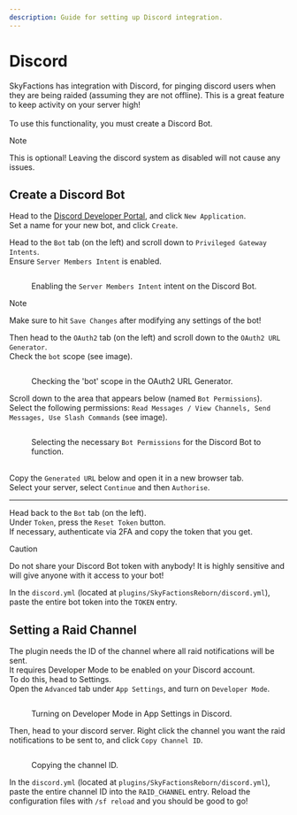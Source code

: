 ```yaml
---
description: Guide for setting up Discord integration.
---
```


# Discord

SkyFactions has integration with Discord, for pinging discord users when they are being raided (assuming they are not offline). This is a great feature to keep activity on your server high!\
\
To use this functionality, you must create a Discord Bot.

>[!NOTE]
>This is optional! Leaving the discord system as disabled will not cause any issues.

## Create a Discord Bot

Head to the [Discord Developer Portal](https://discord.com/developers/applications), and click `New Application`.\
Set a name for your new bot, and click `Create`.



Head to the `Bot` tab (on the left) and scroll down to `Privileged Gateway Intents`.\
Ensure `Server Members Intent` is enabled.

<figure><img src="/assets/bot/intent.png" alt=""><figcaption><p>Enabling the <code>Server Members Intent</code> intent on the Discord Bot.</p></figcaption></figure>

>[!NOTE]
>Make sure to hit `Save Changes` after modifying any settings of the bot!

Then head to the `OAuth2` tab (on the left) and scroll down to the `OAuth2 URL Generator`.\
Check the `bot` scope (see image).

<figure><img src="/assets/bot/oauth2.png" alt=""><figcaption><p>Checking the 'bot' scope in the OAuth2 URL Generator.</p></figcaption></figure>

Scroll down to the area that appears below (named `Bot Permissions`).\
Select the following permissions: `Read Messages / View Channels, Send Messages, Use Slash Commands` (see image).

<figure><img src="/assets/bot/perms.png" alt=""><figcaption><p>Selecting the necessary <code>Bot Permissions</code> for the Discord Bot to function.</p></figcaption></figure>

\
Copy the `Generated URL` below and open it in a new browser tab.\
Select your server, select `Continue` and then `Authorise`.

***

Head back to the `Bot` tab (on the left).\
Under `Token`, press the `Reset Token` button.\
If necessary, authenticate via 2FA and copy the token that you get.

>[!CAUTION]
>Do not share your Discord Bot token with anybody! It is highly sensitive and will give anyone with it access to your bot!

In the `discord.yml` (located at `plugins/SkyFactionsReborn/discord.yml`), paste the entire bot token into the `TOKEN` entry.

## Setting a Raid Channel

The plugin needs the ID of the channel where all raid notifications will be sent.\
It requires Developer Mode to be enabled on your Discord account.\
To do this, head to Settings.\
Open the `Advanced` tab under `App Settings`, and turn on `Developer Mode`.

<figure><img src="/assets/bot/devMode.png" alt=""><figcaption><p>Turning on Developer Mode in App Settings in Discord.</p></figcaption></figure>

Then, head to your discord server. Right click the channel you want the raid notifications to be sent to, and click `Copy Channel ID`.

<figure><img src="/assets/bot/copyID.png" alt=""><figcaption><p>Copying the channel ID.</p></figcaption></figure>

In the `discord.yml` (located at `plugins/SkyFactionsReborn/discord.yml`), paste the entire channel ID into the `RAID_CHANNEL` entry. Reload the configuration files with `/sf reload` and you should be good to go!
